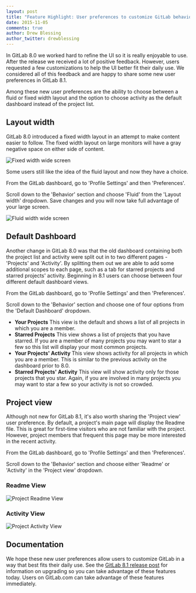 ```yaml
---
layout: post
title: "Feature Highlight: User preferences to customize GitLab behavior"
date: 2015-11-05
comments: true
author: Drew Blessing
author_twitter: drewblessing
---
```


In GitLab 8.0 we worked hard to refine the UI so it is really enjoyable
to use. After the release we received a lot of positive feedback. However,
users requested a few customizations to help the UI better fit their daily use.
We considered all of this feedback and are happy to share some new user preferences
in GitLab 8.1.

Among these new user preferences are the ability to choose between a fluid or fixed
width layout and the option to choose activity as the default dashboard instead of
the project list.

<!-- more -->

## Layout width

GitLab 8.0 introduced a fixed width layout in an attempt to make content
easier to follow. The fixed width layout on large monitors
will have a gray negative space on either side of content.

![Fixed width wide screen](/images/user_preferences/fixed_width_wide_screen.png)

Some users still like the idea of the fluid layout and now they
have a choice.

From the GitLab dashboard, go to 'Profile Settings' and then 'Preferences'.

Scroll down to the 'Behavior' section and choose 'Fluid' from the 'Layout width'
dropdown. Save changes and you will now take full advantage of your large screen.

![Fluid width wide screen](/images/user_preferences/fluid_width_wide_screen.png)

## Default Dashboard

Another change in GitLab 8.0 was that the old dashboard containing both the
project list and activity were split out in to two different pages - 'Projects'
and 'Activity'. By splitting them out we are able to add some additional scopes
to each page, such as a tab for starred projects and starred projects' activity.
Beginning in 8.1 users can choose between four different default dashboard views.

From the GitLab dashboard, go to 'Profile Settings' and then 'Preferences'.

Scroll down to the 'Behavior' section and choose one of four options from the
'Default Dashboard' dropdown.

* **Your Projects** This view is the default and shows a list of all projects in which you are a
member.
* **Starred Projects** This view shows a list of projects that you have starred. If you are a member
of many projects you may want to star a few so this list will display your
most common projects.
* **Your Projects' Activity** This view shows activity for all projects in which you are a member. This is
similar to the previous activity on the dashboard prior to 8.0.
* **Starred Projects' Activity** This view will show activity only for those projects that you star. Again,
if you are involved in many projects you may want to star a few so your
activity is not so crowded.

## Project view

Although not new for GitLab 8.1, it's also worth sharing the 'Project view'
user preference. By default, a project's main page will display the Readme
file. This is great for first-time visitors who are not familiar with the project.
However, project members that frequent this page may be more interested in the
recent activity.

From the GitLab dashboard, go to 'Profile Settings' and then 'Preferences'.

Scroll down to the 'Behavior' section and choose either 'Readme' or 'Activity'
in the 'Project view' dropdown.

### Readme View

![Project Readme View](/images/user_preferences/project_readme.png)

### Activity View

![Project Activity View](/images/user_preferences/project_activity.png)

## Documentation

We hope these new user preferences allow users to customize GitLab in a way that
best fits their daily use. See the [GitLab 8.1 release post](https://about.gitlab.com/2015/10/22/gitlab-8-1-released/)
for information on upgrading so you can take advantage of these features today.
Users on GitLab.com can take advantage of these features immediately.
